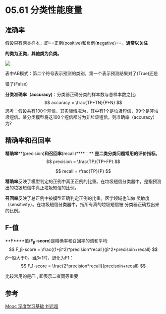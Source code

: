 # 05.61 分类性能度量



## 准确率

假设只有两类样本，即==正例(positive)和负例(**n**egative)==。**通常以关注** 

**的类为正类，其他类为负类。**

![](https://wx3.sinaimg.cn/mw690/7faef7f4gy1gcq9w1yuyzj20eb03mdg6.jpg)

表中AB模式：第二个符号表示预测的类别，第一个表示预测结果对了(True)还是 

错了(False)

**分类准确率（accuracy)**：分类器正确分类的样本数与总样本数之比:
$$
accuracy = \frac{TP+TN}{P+N}
$$
思考：假设共有100个短信，其实际情况为，其中有1个是垃圾短信，99个是非垃圾短信。某分类模型将这100个短信都分为非垃圾短信，则准确率（accuracy）为?

## 精确率和召回率

**精确率****(precision)****和召回率****(recall)****：** **是二类分类问题常用的评价指标。**
$$
precision = \frac{TP}{TP+FP}    
$$

$$
recall = \frac{TP}{P}
$$



**精确率**反映了模型判定的正例中真正正例的比重。在垃圾短信分类器中，是指预测出的垃圾短信中真正垃圾短信的比例。

**召回率**反映了总正例中被模型正确判定正例的比重。医学领域也叫做 灵敏度（sensitivity）。在垃圾短信分类器中，指所有真的垃圾短信被 分类器正确找出来的比例。

## F-值

**F****值(**F<sub>β</sub>-score**)是精确率和召回率的调和平均:
$$
F_β-score = \frac{(1+β^2)*precision*recall}{β^2*precisoin+recall}
$$
𝛽一般大于0。当𝛽=1时，退化为F1：
$$
F_1-score = \frac{2*precision*recall}{precisoin+recall}
$$


比较常用的是*F*1 ,  即表示二者同等重要

## 参考

[Mooc 深度学习基础 刘远超](https://www.icourse163.org/learn/HIT-1206320802?tid=1450221457#/learn/content?type=detail&id=1214431001&sm=1)